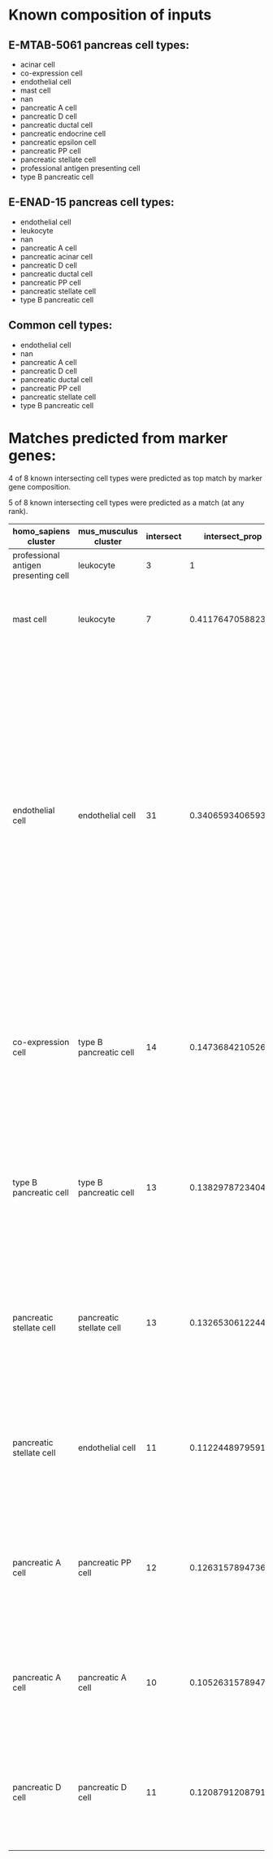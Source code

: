 # Known composition of inputs


## E-MTAB-5061 pancreas cell types:

 - acinar cell  
 - co-expression cell  
 - endothelial cell  
 - mast cell  
 - nan  
 - pancreatic A cell  
 - pancreatic D cell  
 - pancreatic ductal cell  
 - pancreatic endocrine cell  
 - pancreatic epsilon cell  
 - pancreatic PP cell  
 - pancreatic stellate cell  
 - professional antigen presenting cell  
 - type B pancreatic cell  


## E-ENAD-15 pancreas cell types:

 - endothelial cell  
 - leukocyte  
 - nan  
 - pancreatic A cell  
 - pancreatic acinar cell  
 - pancreatic D cell  
 - pancreatic ductal cell  
 - pancreatic PP cell  
 - pancreatic stellate cell  
 - type B pancreatic cell  


## Common cell types:

 - endothelial cell  
 - nan  
 - pancreatic A cell  
 - pancreatic D cell  
 - pancreatic ductal cell  
 - pancreatic PP cell  
 - pancreatic stellate cell  
 - type B pancreatic cell  

# Matches predicted from marker genes:

4 of 8 known intersecting cell types were predicted as top match by marker gene composition.  

5 of 8 known intersecting cell types were predicted as a match (at any rank).  

| homo_sapiens cluster | mus_musculus cluster | intersect | intersect_prop | intersect_gene_ids | intersect_gene_symbols |  
| --- | --- | --- | --- | --- | --- |
| professional antigen presenting cell | leukocyte | 3 | 1 | ENSMUSG00000030579, ENSMUSG00000003283, ENSMUSG00000022831 | Tyrobp, Hck, Hcls1 |  
| mast cell | leukocyte | 7 | 0.411764705882353 | ENSMUSG00000028581, ENSMUSG00000020077, ENSMUSG00000058715, ENSMUSG00000033220, ENSMUSG00000030220, ENSMUSG00000026358, ENSMUSG00000026094 | Laptm5, Srgn, Fcer1g, Rac2, Arhgdib, Rgs1, Stk17b |  
| endothelial cell | endothelial cell | 31 | 0.340659340659341 | ENSMUSG00000022018, ENSMUSG00000034845, ENSMUSG00000020717, ENSMUSG00000029648, ENSMUSG00000032766, ENSMUSG00000026814, ENSMUSG00000053477, ENSMUSG00000018593, ENSMUSG00000001946, ENSMUSG00000045092, ENSMUSG00000031502, ENSMUSG00000039167, ENSMUSG00000028517, ENSMUSG00000007872, ENSMUSG00000027293, ENSMUSG00000062960, ENSMUSG00000046916, ENSMUSG00000031207, ENSMUSG00000066026, ENSMUSG00000045930, ENSMUSG00000020044, ENSMUSG00000074457, ENSMUSG00000025810, ENSMUSG00000031503, ENSMUSG00000056492, ENSMUSG00000041134, ENSMUSG00000032035, ENSMUSG00000056313, ENSMUSG00000001029, ENSMUSG00000025492, ENSMUSG00000031871 | Rgcc, Plvap, Pecam1, Flt1, Gng11, Eng, Tcf4, Sparc, Esam, S1pr1, Col4a1, Adgrl4, Plpp3, Id3, Ehd4, Kdr, Myct1, Msn, Dhrs3, Clec14a, Timp3, S100a16, Nrp1, Col4a2, Adgrf5, Cyyr1, Ets1, Tcim, Icam2, Ifitm3, Cdh5 |  
| co-expression cell | type B pancreatic cell | 14 | 0.147368421052632 | ENSMUSG00000041681, ENSMUSG00000021587, ENSMUSG00000027984, ENSMUSG00000024027, ENSMUSG00000000215, ENSMUSG00000005232, ENSMUSG00000047591, ENSMUSG00000035187, ENSMUSG00000044453, ENSMUSG00000057069, ENSMUSG00000029644, ENSMUSG00000022315, ENSMUSG00000044156, ENSMUSG00000020788 | Iapp, Pcsk1, Hadh, Glp1r, Ins2, G6pc2, Mafa, Nkx6-1, Ffar1, Ero1lb, Pdx1, Slc30a8, Hepacam2, Atp2a3 |  
| type B pancreatic cell | type B pancreatic cell | 13 | 0.138297872340426 | ENSMUSG00000027984, ENSMUSG00000021587, ENSMUSG00000041681, ENSMUSG00000005232, ENSMUSG00000029644, ENSMUSG00000000215, ENSMUSG00000035187, ENSMUSG00000047591, ENSMUSG00000024027, ENSMUSG00000057069, ENSMUSG00000044453, ENSMUSG00000020788, ENSMUSG00000022315 | Hadh, Pcsk1, Iapp, G6pc2, Pdx1, Ins2, Nkx6-1, Mafa, Glp1r, Ero1lb, Ffar1, Atp2a3, Slc30a8 |  
| pancreatic stellate cell | pancreatic stellate cell | 13 | 0.13265306122449 | ENSMUSG00000031375, ENSMUSG00000031502, ENSMUSG00000018593, ENSMUSG00000070436, ENSMUSG00000030605, ENSMUSG00000022816, ENSMUSG00000032766, ENSMUSG00000067818, ENSMUSG00000029761, ENSMUSG00000038146, ENSMUSG00000020044, ENSMUSG00000020810, ENSMUSG00000018217 | Bgn, Col4a1, Sparc, Serpinh1, Mfge8, Fstl1, Gng11, Myl9, Cald1, Notch3, Timp3, Cygb, Pmp22 |  
| pancreatic stellate cell | endothelial cell | 11 | 0.112244897959184 | ENSMUSG00000031502, ENSMUSG00000018593, ENSMUSG00000031503, ENSMUSG00000004044, ENSMUSG00000030605, ENSMUSG00000032766, ENSMUSG00000037060, ENSMUSG00000020044, ENSMUSG00000026814, ENSMUSG00000074364, ENSMUSG00000025810 | Col4a1, Sparc, Col4a2, Cavin1, Mfge8, Gng11, Cavin3, Timp3, Eng, Ehd2, Nrp1 |  
| pancreatic A cell | pancreatic PP cell | 12 | 0.126315789473684 | ENSMUSG00000035540, ENSMUSG00000023367, ENSMUSG00000073530, ENSMUSG00000018339, ENSMUSG00000001542, ENSMUSG00000035277, ENSMUSG00000040412, ENSMUSG00000058254, ENSMUSG00000055197, ENSMUSG00000021700, ENSMUSG00000031099, ENSMUSG00000039530 | Gc, Tmem176a, Pappa2, Gpx3, Ell2, Arx, 5330417C22Rik, Tspan7, Fev, Rab3c, Smarca1, Tusc3 |  
| pancreatic A cell | pancreatic A cell | 10 | 0.105263157894737 | ENSMUSG00000031596, ENSMUSG00000026103, ENSMUSG00000035540, ENSMUSG00000006546, ENSMUSG00000001504, ENSMUSG00000073530, ENSMUSG00000018339, ENSMUSG00000074622, ENSMUSG00000035277, ENSMUSG00000031099 | Slc7a2, Gls, Gc, Cryba2, Irx2, Pappa2, Gpx3, Mafb, Arx, Smarca1 |  
| pancreatic D cell | pancreatic D cell | 11 | 0.120879120879121 | ENSMUSG00000024990, ENSMUSG00000004366, ENSMUSG00000026360, ENSMUSG00000033676, ENSMUSG00000090223, ENSMUSG00000022577, ENSMUSG00000022829, ENSMUSG00000030701, ENSMUSG00000012350, ENSMUSG00000026579, ENSMUSG00000027004 | Rbp4, Sst, Rgs2, Gabrb3, Pcp4, Ly6h, Stxbp5l, Plekhb1, Ehf, F5, Frzb |  
